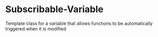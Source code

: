 # Subscribable-Variable
Template class for a variable that allows functions to be automatically triggered when it is modified
